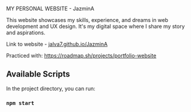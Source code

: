 
MY PERSONAL WEBSITE - JazminA

This website showcases my skills, experience, and dreams in web development and UX design. It's my digital space where I share my story and aspirations.

Link to website -  [jalva7.github.io/JazminA](https://jalva7.github.io/JazminA/)   

Practiced with: 
https://roadmap.sh/projects/portfolio-website

## Available Scripts

In the project directory, you can run:

### `npm start`
